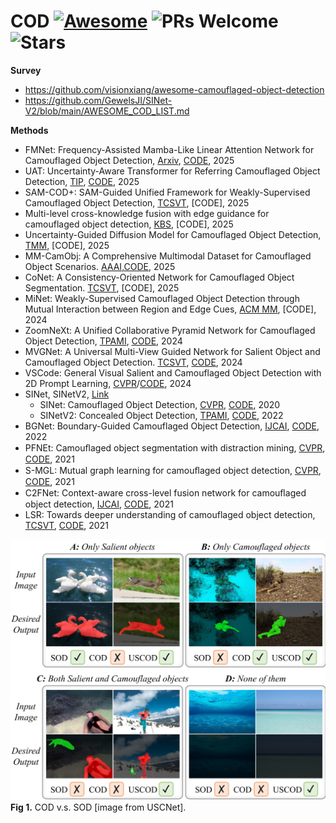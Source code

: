 # COD [![Awesome](https://awesome.re/badge.svg)](https://awesome.re) ![PRs Welcome](https://img.shields.io/badge/PRs-Welcome-green)![Stars](https://img.shields.io/github/stars/VisionVerse/COD-Survey)

**Survey**
- https://github.com/visionxiang/awesome-camouflaged-object-detection
- https://github.com/GewelsJI/SINet-V2/blob/main/AWESOME_COD_LIST.md

**Methods**
- FMNet: Frequency-Assisted Mamba-Like Linear Attention Network for Camouflaged Object Detection, [Arxiv](https://arxiv.org/abs/2503.11030), [CODE](https://github.com/Chranos/FMNet), 2025
- UAT: Uncertainty-Aware Transformer for Referring Camouflaged Object Detection, [TIP](https://ieeexplore.ieee.org/document/11080234), [CODE](https://github.com/CVL-hub/UAT), 2025
- SAM-COD+: SAM-Guided Unified Framework for Weakly-Supervised Camouflaged Object Detection, [TCSVT](https://ieeexplore.ieee.org/document/10789225), [CODE], 2025
- Multi-level cross-knowledge fusion with edge guidance for camouflaged object detection, [KBS](https://www.sciencedirect.com/science/article/abs/pii/S0950705125001170), [CODE], 2025
- Uncertainty-Guided Diffusion Model for Camouflaged Object Detection, [TMM](https://ieeexplore.ieee.org/abstract/document/10855518), [CODE], 2025
- MM-CamObj: A Comprehensive Multimodal Dataset for Camouflaged Object Scenarios. [AAAI](https://arxiv.org/abs/2409.16084),[CODE](https://github.com/JCruan519/MM-CamObj), 2025
- CoNet: A Consistency-Oriented Network for Camouflaged Object Segmentation. [TCSVT](https://ieeexplore.ieee.org/document/10681598), [CODE], 2025
- MiNet: Weakly-Supervised Camouflaged Object Detection through Mutual Interaction between Region and Edge Cues, [ACM MM](https://openreview.net/forum?id=TInX4ZyNZB), [CODE], 2024
- ZoomNeXt: A Unified Collaborative Pyramid Network for Camouflaged Object Detection, [TPAMI](https://ieeexplore.ieee.org/abstract/document/10568374), [CODE](https://github.com/lartpang/ZoomNeXt), 2024
- MVGNet: A Universal Multi-View Guided Network for Salient Object and Camouflaged Object Detection. [TCSVT](https://ieeexplore.ieee.org/document/10568109), [CODE](https://github.com/1900zpf/MVGNet), 2024
- VSCode: General Visual Salient and Camouflaged Object Detection with 2D Prompt Learning, [CVPR](https://openaccess.thecvf.com/content/CVPR2024/papers/Luo_VSCode_General_Visual_Salient_and_Camouflaged_Object_Detection_with_2D_CVPR_2024_paper.pdf)/[CODE](https://github.com/Sssssuperior/VSCode), 2024
- SINet, SINetV2, [Link](https://mmcheng.net/cod/)
  - SINet: Camouflaged Object Detection, [CVPR](https://openaccess.thecvf.com/content_CVPR_2020/papers/Fan_Camouflaged_Object_Detection_CVPR_2020_paper.pdf), [CODE](https://github.com/DengPingFan/SINet), 2020
  - SINetV2: Concealed Object Detection, [TPAMI](https://ieeexplore.ieee.org/document/9444794/), [CODE](https://github.com/GewelsJI/SINet-V2), 2022
- BGNet: Boundary-Guided Camouflaged Object Detection, [IJCAI](https://arxiv.org/abs/2207.00794), [CODE](https://github.com/thograce/BGNet), 2022
- PFNEt: Camouﬂaged object segmentation with distraction mining, [CVPR](https://openaccess.thecvf.com/content/CVPR2021/html/Mei_Camouflaged_Object_Segmentation_With_Distraction_Mining_CVPR_2021_paper.html), [CODE](https://github.com/MrBadonzi/Camouflaged-Object-Segmentation), 2021
- S-MGL: Mutual graph learning for camouﬂaged object detection, [CVPR](https://openaccess.thecvf.com/content/CVPR2021/papers/Zhai_Mutual_Graph_Learning_for_Camouflaged_Object_Detection_CVPR_2021_paper.pdf), [CODE](https://github.com/fanyang587/MGL), 2021
- C2FNet: Context-aware cross-level fusion network for camouﬂaged object detection, [IJCAI](https://arxiv.org/abs/2105.12555), [CODE](https://github.com/thograce/C2FNet), 2021
- LSR: Towards deeper understanding of camouflaged object detection, [TCSVT](https://ieeexplore.ieee.org/document/10007893), [CODE](https://github.com/JingZhang617/COD-Rank-Localize-and-Segment), 2021




![avatar](/COD_SOD.png)
**Fig 1.** COD v.s. SOD [image from USCNet].
